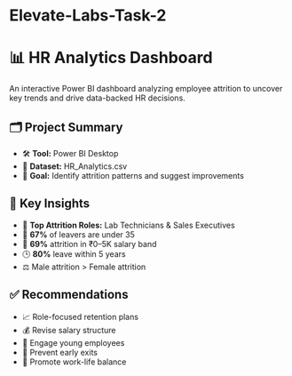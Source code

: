 # Elevate-Labs-Task-2
# 📊 HR Analytics Dashboard

An interactive Power BI dashboard analyzing employee attrition to uncover key trends and drive data-backed HR decisions.

## 🗂️ Project Summary

- 🛠️ **Tool:** Power BI Desktop  
- 📑 **Dataset:** HR_Analytics.csv
- 🎯 **Goal:** Identify attrition patterns and suggest improvements

## 📌 Key Insights

- 🔬 **Top Attrition Roles:** Lab Technicians & Sales Executives  
- 👶 **67%** of leavers are under 35  
- 💸 **69%** attrition in ₹0–5K salary band  
- 🕒 **80%** leave within 5 years  
- ⚖️ Male attrition > Female attrition

## ✅ Recommendations

- 📈 Role-focused retention plans  
- 💰 Revise salary structure  
- 🌱 Engage young employees  
- 🧠 Prevent early exits  
- 🧘 Promote work-life balance


